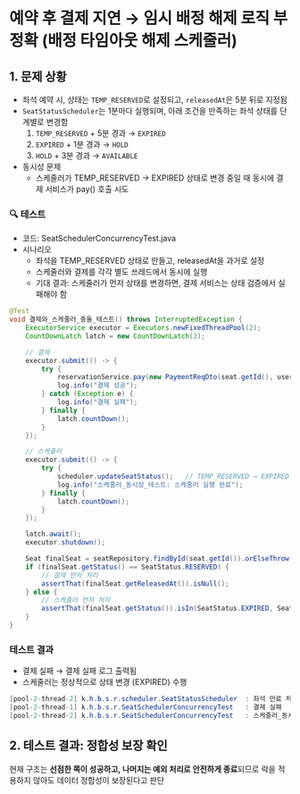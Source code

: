 # 예약 후 결제 지연 → 임시 배정 해제 로직 부정확 (배정 타임아웃 해제 스케줄러)

## 1. 문제 상황
- 좌석 예약 시, 상태는 ```TEMP_RESERVED```로 설정되고, ```releasedAt```은 5분 뒤로 지정됨
- ```SeatStatusScheduler```는 1분마다 실행되며, 아래 조건을 만족하는 좌석 상태를 단계별로 변경함
  1. ```TEMP_RESERVED``` + 5분 경과 → ```EXPIRED```
  2. ```EXPIRED``` + 1분 경과 → ```HOLD```
  3. ```HOLD``` + 3분 경과 → ```AVAILABLE```
- 동시성 문제
  - 스케줄러가 TEMP_RESERVED → EXPIRED 상태로 변경 중일 때
    동시에 결제 서비스가 pay() 호출 시도

### 🔍 테스트
- 코드: SeatSchedulerConcurrencyTest.java
- 시나리오
  - 좌석을 TEMP_RESERVED 상태로 만들고, releasedAt을 과거로 설정
  - 스케줄러와 결제를 각각 별도 쓰레드에서 동시에 실행
  - 기대 결과: 스케줄러가 먼저 상태를 변경하면, 결제 서비스는 상태 검증에서 실패해야 함
```java
@Test
void 결제와_스케줄러_충돌_테스트() throws InterruptedException {
    ExecutorService executor = Executors.newFixedThreadPool(2);
    CountDownLatch latch = new CountDownLatch(2);

    // 결제
    executor.submit(() -> {
        try {
            reservationService.pay(new PaymentReqDto(seat.getId(), userId));
            log.info("결제 성공");
        } catch (Exception e) {
            log.info("결제 실패");
        } finally {
            latch.countDown();
        }
    });

    // 스케줄러
    executor.submit(() -> {
        try {
            scheduler.updateSeatStatus();   // TEMP_RESERVED → EXPIRED
            log.info("스케줄러_동시성_테스트: 스케줄러 실행 완료");
        } finally {
            latch.countDown();
        }
    });

    latch.await();
    executor.shutdown();

    Seat finalSeat = seatRepository.findById(seat.getId()).orElseThrow();
    if (finalSeat.getStatus() == SeatStatus.RESERVED) {
        // 결제 먼저 처리
        assertThat(finalSeat.getReleasedAt()).isNull();
    } else {
        // 스케줄러 먼저 처리
        assertThat(finalSeat.getStatus()).isIn(SeatStatus.EXPIRED, SeatStatus.HOLD, SeatStatus.AVAILABLE);
    }
}
```
### 테스트 결과
- 결제 실패 → 결제 실패 로그 출력됨
- 스케줄러는 정상적으로 상태 변경 (EXPIRED) 수행
```java
[pool-2-thread-2] k.h.b.s.r.scheduler.SeatStatusScheduler  : 좌석 만료 처리됨 - seatId: 1, status: EXPIRED
[pool-2-thread-1] k.h.b.s.r.SeatSchedulerConcurrencyTest   : 결제 실패
[pool-2-thread-2] k.h.b.s.r.SeatSchedulerConcurrencyTest   : 스케줄러_동시성_테스트: 스케줄러 실행 완료
```

## 2. 테스트 결과: 정합성 보장 확인
현재 구조는 **선점한 쪽이 성공하고, 나머지는 예외 처리로 안전하게 종료**되므로 락을 적용하지 않아도 데이터 정합성이 보장된다고 판단
